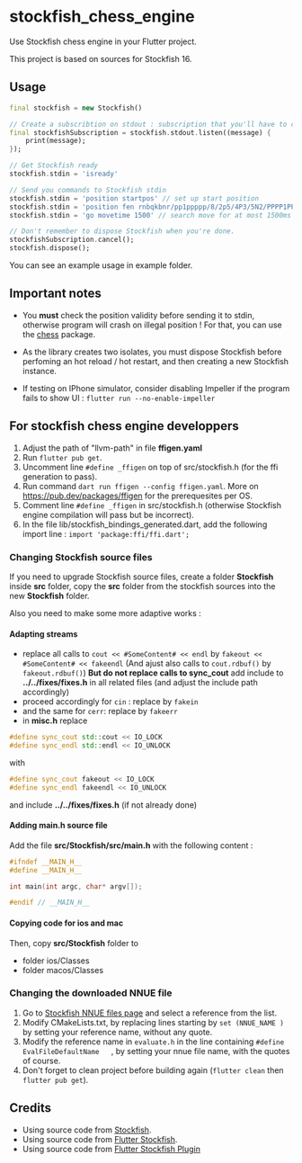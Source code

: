 # stockfish_chess_engine

Use Stockfish chess engine in your Flutter project.

This project is based on sources for Stockfish 16.

## Usage

```dart
final stockfish = new Stockfish()

// Create a subscribtion on stdout : subscription that you'll have to cancel before disposing Stockfish.
final stockfishSubscription = stockfish.stdout.listen((message) {
    print(message);
});

// Get Stockfish ready
stockfish.stdin = 'isready'

// Send you commands to Stockfish stdin
stockfish.stdin = 'position startpos' // set up start position
stockfish.stdin = 'position fen rnbqkbnr/pp1ppppp/8/2p5/4P3/5N2/PPPP1PPP/RNBQKB1R b KQkq - 1 2' // set up custom position
stockfish.stdin = 'go movetime 1500' // search move for at most 1500ms

// Don't remember to dispose Stockfish when you're done.
stockfishSubscription.cancel();
stockfish.dispose();
```

You can see an example usage in example folder.

## Important notes

- You **must** check the position validity before sending it to stdin, otherwise program will crash on illegal position ! For that, you can use the [chess](https://pub.dev/packages/chess) package.

- As the library creates two isolates, you must dispose Stockfish before perfoming an hot reload / hot restart, and then creating a new Stockfish instance.

- If testing on IPhone simulator, consider disabling Impeller if the program fails to show UI : `flutter run --no-enable-impeller`

## For stockfish chess engine developpers

1. Adjust the path of "llvm-path" in file **ffigen.yaml**
2. Run `flutter pub get`.
3. Uncomment line `#define _ffigen` on top of src/stockfish.h (for the ffi generation to pass).
4. Run command `dart run ffigen --config ffigen.yaml`.
   More on https://pub.dev/packages/ffigen for the prerequesites per OS.
5. Comment line `#define _ffigen` in src/stockfish.h (otherwise Stockfish engine compilation will pass but be incorrect).
6. In the file lib/stockfish_bindings_generated.dart, add the following import line : `import 'package:ffi/ffi.dart';`

### Changing Stockfish source files

If you need to upgrade Stockfish source files, create a folder **Stockfish** inside **src** folder, copy the **src** folder from the stockfish sources into the new **Stockfish** folder.

Also you need to make some more adaptive works :

#### Adapting streams

- replace all calls to `cout << #SomeContent# << endl` by `fakeout << #SomeContent# << fakeendl` (And ajust also calls to `cout.rdbuf()` by `fakeout.rdbuf()`) **But do not replace calls to sync_cout** add include to **../../fixes/fixes.h** in all related files (and adjust the include path accordingly)
- proceed accordingly for `cin` : replace by `fakein`
- and the same for `cerr`: replace by `fakeerr`
- in **misc.h** replace

```cpp
#define sync_cout std::cout << IO_LOCK
#define sync_endl std::endl << IO_UNLOCK
```

with

```cpp
#define sync_cout fakeout << IO_LOCK
#define sync_endl fakeendl << IO_UNLOCK
```

and include **../../fixes/fixes.h** (if not already done)

#### Adding main.h source file

Add the file **src/Stockfish/src/main.h** with the following content :
```cpp
#ifndef __MAIN_H__
#define __MAIN_H__

int main(int argc, char* argv[]);

#endif // __MAIN_H__
```

#### Copying code for ios and mac

Then, copy **src/Stockfish** folder to
- folder ios/Classes
- folder macos/Classes

### Changing the downloaded NNUE file

1. Go to [Stockfish NNUE files page](https://tests.stockfishchess.org/nns) and select a reference from the list.
2. Modify CMakeLists.txt, by replacing lines starting by `set (NNUE_NAME )` by setting your reference name, without any quote.
3. Modify the reference name in `evaluate.h` in the line containing `#define EvalFileDefaultName   `, by setting your nnue file name, with the quotes of course.
4. Don't forget to clean project before building again (`flutter clean` then `flutter pub get`).

## Credits

- Using source code from [Stockfish](https://stockfishchess.org).
- Using source code from [Flutter Stockfish](https://github.com/ArjanAswal/Stockfish).
- Using source code from [Flutter Stockfish Plugin](https://github.com/jusax23/flutter_stockfish_plugin)
